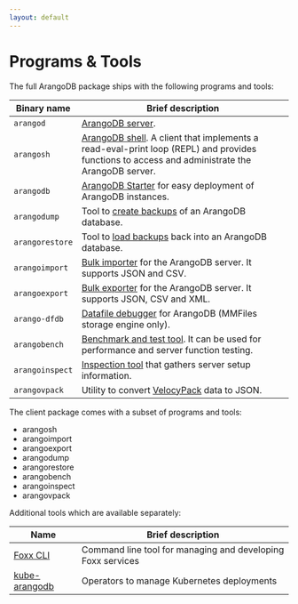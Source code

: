 ```yaml
---
layout: default
---
```

Programs & Tools
================

The full ArangoDB package ships with the following programs and tools:

| Binary name     | Brief description |
|-----------------|-------------------|
| `arangod`       | [ArangoDB server](programs-arangod-readme-md-this-server-program-is-intended-to-run-as-a-daemon-process-service-to-serve-the-various-client-connections-to-the-server-via-t-c-p-h-t-t-p-it-also-provides-a-web-interface-web-interface-r-e-a-d-m-e.html).
| `arangosh`      | [ArangoDB shell](programs-arangosh-readme.html). A client that implements a read-eval-print loop (REPL) and provides functions to access and administrate the ArangoDB server.
| `arangodb`      | [ArangoDB Starter](programs-starter-readme.html) for easy deployment of ArangoDB instances.
| `arangodump`    | Tool to [create backups](programs-arangodump-readme.html) of an ArangoDB database.
| `arangorestore` | Tool to [load backups](programs-arangorestore-readme.html) back into an ArangoDB database.
| `arangoimport`  | [Bulk importer](programs-arangoimport-readme.html) for the ArangoDB server. It supports JSON and CSV.
| `arangoexport`  | [Bulk exporter](programs-arangoexport-readme.html) for the ArangoDB server. It supports JSON, CSV and XML.
| `arango-dfdb`   | [Datafile debugger](programs-arango-dfdb-readme.html) for ArangoDB (MMFiles storage engine only).
| `arangobench`   | [Benchmark and test tool](programs-arangobench-readme.html). It can be used for performance and server function testing.
| `arangoinspect` | [Inspection tool](programs-arangoinspect-readme.html) that gathers server setup information.
| `arangovpack`   | Utility to convert [VelocyPack](https://github.com/arangodb/velocypack) data to JSON.

The client package comes with a subset of programs and tools:

- arangosh
- arangoimport
- arangoexport
- arangodump
- arangorestore
- arangobench
- arangoinspect
- arangovpack

Additional tools which are available separately:

| Name            | Brief description |
|-----------------|-------------------|
| [Foxx CLI](programs-foxx-cli-readme.html) | Command line tool for managing and developing Foxx services
| [kube-arangodb](deployment-kubernetes-readme.html) | Operators to manage Kubernetes deployments
